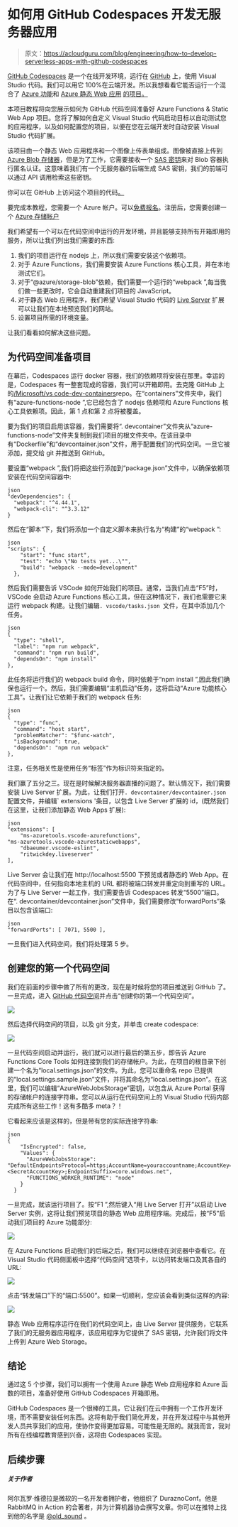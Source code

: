 # 如何用 GitHub Codespaces 开发无服务器应用

> 原文：<https://acloudguru.com/blog/engineering/how-to-develop-serverless-apps-with-github-codespaces>

[GitHub Codespaces](https://github.com/features/codespaces) 是一个在线开发环境，运行在 [GitHub](https://github.com/) 上，使用 Visual Studio 代码。我们可以用它 100%在云端开发。所以我想看看它能否运行一个混合了 [Azure 功能](https://docs.microsoft.com/azure/azure-functions/?WT.mc_id=acg-blog-alvidela)和 [Azure 静态 Web 应用](https://docs.microsoft.com/azure/static-web-apps/?WT.mc_id=acg-blog-alvidela) [的项目。](https://docs.microsoft.com/azure/static-web-apps/?WT.mc_id=acg-blog-alvidela)

本项目教程将向您展示如何为 GitHub 代码空间准备好 Azure Functions & Static Web App 项目。您将了解如何自定义 Visual Studio 代码启动目标以自动测试您的应用程序，以及如何配置您的项目，以便在您在云端开发时自动安装 Visual Studio 代码扩展。

该项目由一个静态 Web 应用程序和一个图像上传表单组成。图像被直接上传到 [Azure Blob 存储器](https://docs.microsoft.com/azure/storage/blobs/storage-blobs-introduction?WT.mc_id=acg-blog-alvidela)，但是为了工作，它需要接收一个 [SAS 密钥](https://docs.microsoft.com/azure/storage/common/storage-sas-overview?WT.mc_id=acg-blog-alvidela)来对 Blob 容器执行匿名认证。这意味着我们有一个无服务器的后端生成 SAS 密钥，我们的前端可以通过 API 调用检索这些密钥。

你可以在 GitHub 上访问这个项目的代码[。](https://github.com/videlalvaro/upload_image)

要完成本教程，您需要一个 Azure 帐户。可以[免费报名](https://azure.microsoft.com/free/?WT.mc_id=acg-blog-alvidela)。注册后，您需要创建一个 [Azure 存储帐户](https://docs.microsoft.com/azure/storage/common/storage-account-create?tabs=azure-portal&WT.mc_id=acg-blog-alvidela)

我们希望有一个可以在代码空间中运行的开发环境，并且能够支持所有开箱即用的服务，所以让我们列出我们需要的东西:

1.  我们的项目运行在 nodejs 上，所以我们需要安装这个依赖项。
2.  对于 Azure Functions，我们需要安装 Azure Functions 核心工具，并在本地测试它们。
3.  对于“@azure/storage-blob”依赖，我们需要一个运行的“webpack ”,每当我们做一些更改时，它会自动重建我们项目的 JavaScript。
4.  对于静态 Web 应用程序，我们希望 Visual Studio 代码的 [Live Server](https://marketplace.visualstudio.com/items?itemName=ritwickdey.LiveServer&WT.mc_id=acg-blog-alvidela) 扩展可以让我们在本地预览我们的网站。
5.  设置项目所需的环境变量。

让我们看看如何解决这些问题。

## 为代码空间准备项目

在幕后，Codespaces 运行 docker 容器，我们的依赖项将安装在那里。幸运的是，Codespaces 有一整套现成的容器，我们可以开箱即用。去克隆 GitHub 上的[/Microsoft/vs code-dev-containers](https://github.com/microsoft/vscode-dev-containers)repo。在“containers”文件夹中，我们有“azure-functions-node ”,它已经包含了 nodejs 依赖项和 Azure Functions 核心工具依赖项。因此，第 1 点和第 2 点将被覆盖。

要为我们的项目启用该容器，我们需要将“. devcontainer”文件夹从“azure-functions-node”文件夹复制到我们项目的根文件夹中。在该目录中有“Dockerfile”和“devcontainer.json”文件，用于配置我们的代码空间。一旦它被添加，提交给 git 并推送到 GitHub。

要设置“webpack ”,我们将把这些行添加到“package.json”文件中，以确保依赖项安装在代码空间容器中:

```
json
"devDependencies": {
  "webpack": "^4.44.1",
  "webpack-cli": "^3.3.12"
}
```

然后在“脚本”下，我们将添加一个自定义脚本来执行名为“构建”的“webpack ”:

```
json
"scripts": {
    "start": "func start",
    "test": "echo \"No tests yet...\"",
    "build": "webpack --mode=development"
  },
```

然后我们需要告诉 VSCode 如何开始我们的项目。通常，当我们点击“F5”时，VSCode 会启动 Azure Functions 核心工具，但在这种情况下，我们也需要它来运行 webpack 构建。让我们编辑`. vscode/tasks.json `文件，在其中添加几个任务。

```
json
{
  "type": "shell",
  "label": "npm run webpack",
  "command": "npm run build",
  "dependsOn": "npm install"
},
```

此任务将运行我们的 webpack build 命令，同时依赖于“npm install ”,因此我们确保也运行一个。然后，我们需要编辑“主机启动”任务，这将启动“Azure 功能核心工具”。让我们让它依赖于我们的 webpack 任务:

```
json
{
  "type": "func",
  "command": "host start",
  "problemMatcher": "$func-watch",
  "isBackground": true,
  "dependsOn": "npm run webpack"
},
```

注意，任务相关性是使用任务“标签”作为标识符来指定的。

我们赢了五分之三。现在是时候解决服务器直播的问题了。默认情况下，我们需要安装 Live Server 扩展。为此，让我们打开`. devcontainer/devcontainer.json `配置文件，并编辑` extensions '条目，以包含 Live Server 扩展的 id，(既然我们在这里，让我们添加静态 Web Apps 扩展):

```
json
"extensions": [
	"ms-azuretools.vscode-azurefunctions",
"ms-azuretools.vscode-azurestaticwebapps",
	"dbaeumer.vscode-eslint",
	"ritwickdey.liveserver"
],
```

Live Server 会让我们在 http://localhost:5500 下预览或者静态的 Web App。在代码空间中，任何指向本地主机的 URL 都将被端口转发并重定向到重写的 URL。为了与 Live Server 一起工作，我们需要告诉 Codespaces 转发“5500”端口。在“. devcontainer/devcontainer.json”文件中，我们需要修改“forwardPorts”条目以包含该端口:

```
json
"forwardPorts": [ 7071, 5500 ],
```

一旦我们进入代码空间，我们将处理第 5 步。

## 创建您的第一个代码空间

我们在前面的步骤中做了所有的更改，现在是时候将您的项目推送到 GitHub 了。一旦完成，进入 [GitHub 代码空间](https://github.com/codespaces)并点击“创建你的第一个代码空间”。

![](img/a03eac360c3c9c604e9b4ad675f9d128.png)

然后选择代码空间的项目，以及 git 分支，并单击 create codespace:

![](img/eab3bf3f452de113543b571348a54e50.png)

一旦代码空间启动并运行，我们就可以进行最后的第五步，即告诉 Azure Functions Core Tools 如何连接到我们的存储帐户。为此，在项目的根目录下创建一个名为“local.settings.json”的文件。为此，您可以重命名 repo 已提供的“local.settings.sample.json”文件，并将其命名为“local.settings.json”。在这里，我们可以编辑“AzureWebJobsStorage”密钥，以包含从 Azure Portal 获得的存储帐户的连接字符串。您可以从运行在代码空间上的 Visual Studio 代码内部完成所有这些工作！这有多酷多 meta？！

它看起来应该是这样的，但是带有您的实际连接字符串:

```
json
{
    "IsEncrypted": false,
    "Values": {
      "AzureWebJobsStorage": "DefaultEndpointsProtocol=https;AccountName=youraccountname;AccountKey=<SecretAccountKey>;EndpointSuffix=core.windows.net",
      "FUNCTIONS_WORKER_RUNTIME": "node"
    }
  }
```

一旦完成，就该运行项目了。按“F1 ”,然后键入“用 Live Server 打开”以启动 Live Server 实例，这将让我们预览项目的静态 Web 应用程序端。完成后，按“F5”启动我们项目的 Azure 功能部分:

![](img/b427ea8239c75185052c7f2adc1bbc61.png)

在 Azure Functions 启动我们的后端之后，我们可以继续在浏览器中查看它。在 Visual Studio 代码侧面板中选择“代码空间”选项卡，以访问转发端口及其各自的 URL:

![](img/fdaad94ba56a16293646d1c797e07431.png)

点击“转发端口”下的“端口:5500”。如果一切顺利，您应该会看到类似这样的内容:

![](img/0136aa6a38812633f6392d12a68efe66.png)

静态 Web 应用程序运行在我们的代码空间上，由 Live Server 提供服务，它联系了我们的无服务器应用程序，该应用程序为它提供了 SAS 密钥，允许我们将文件上传到 Azure Web Storage。

## 结论

通过这 5 个步骤，我们可以拥有一个使用 Azure 静态 Web 应用程序和 Azure 函数的项目，准备好使用 GitHub Codespaces 开箱即用。

GitHub Codespaces 是一个很棒的工具，它让我们在云中拥有一个工作开发环境，而不需要安装任何东西。这将有助于我们简化开发，并在开发过程中与其他开发人员共享我们的应用，使协作变得更加容易。可能性是无限的。就我而言，我对所有在线编程教育感到兴奋，这将由 Codespaces 实现。

## 后续步骤

##### 关于作者

阿尔瓦罗·维德拉是微软的一名开发者拥护者，他组织了 DuraznoConf。他是 RabbitMQ in Action 的合著者，并为计算机器协会撰写文章。你可以在推特上找到他的名字是 [@old_sound](https://twitter.com/old_sound) 。